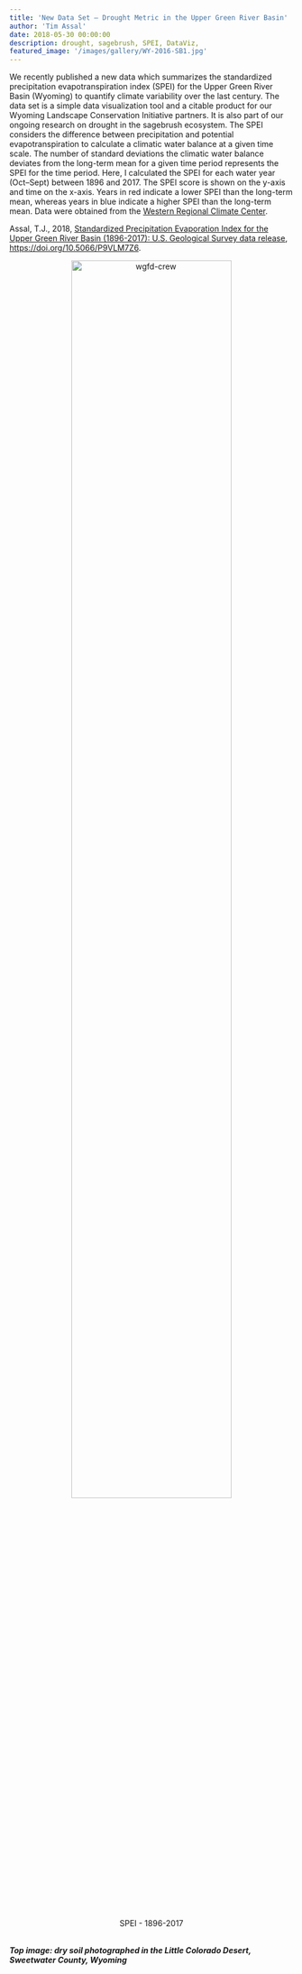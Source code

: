 ```yaml
---
title: 'New Data Set – Drought Metric in the Upper Green River Basin'
author: 'Tim Assal'
date: 2018-05-30 00:00:00
description: drought, sagebrush, SPEI, DataViz,
featured_image: '/images/gallery/WY-2016-SB1.jpg'
---
```


We recently published a new data which summarizes the standardized precipitation evapotranspiration index (SPEI) for the Upper Green River Basin (Wyoming) to quantify climate variability over the last century. The data set is a simple data visualization tool and a citable product for our Wyoming Landscape Conservation Initiative partners. It is also part of our ongoing research on drought in the sagebrush ecosystem. The SPEI considers the difference between precipitation and potential evapotranspiration to calculate a climatic water balance at a given time scale. The number of standard deviations the climatic water balance deviates from the long-term mean for a given time period represents the SPEI for the time period. Here, I calculated the SPEI for each water year (Oct–Sept) between 1896 and 2017. The SPEI score is shown on the y-axis and time on the x-axis. Years in red indicate a lower SPEI than the long-term mean, whereas years in blue indicate a higher SPEI than the long-term mean. Data were obtained from the [Western Regional Climate Center](https://wrcc.dri.edu/).

Assal, T.J., 2018, [Standardized Precipitation Evaporation Index for the Upper Green River Basin (1896-2017): U.S. Geological Survey data release](https://doi.org/10.5066/P9VLM7Z6), https://doi.org/10.5066/P9VLM7Z6.

<p align="center">
  <img alt="wgfd-crew" src="/images/blog/SPEI1986-2017_HydroYear1.jpg" style="width: 75%; height= 75%">
</p> 
<center>SPEI - 1896-2017</center>
<br>


***Top image: dry soil photographed in the Little Colorado Desert, Sweetwater County, Wyoming***
